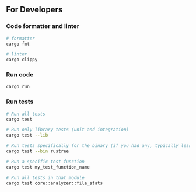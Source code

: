 


## For Developers

### Code formatter and linter

```sh
# formatter
cargo fmt

# linter
cargo clippy
```

### Run code

```sh
cargo run
```

### Run tests

```sh
# Run all tests
cargo test

# Run only library tests (unit and integration)
cargo test --lib

# Run tests specifically for the binary (if you had any, typically less common unless the binary itself has complex logic not in the lib)
cargo test --bin rustree

# Run a specific test function
cargo test my_test_function_name

# Run all tests in that module
cargo test core::analyzer::file_stats
```